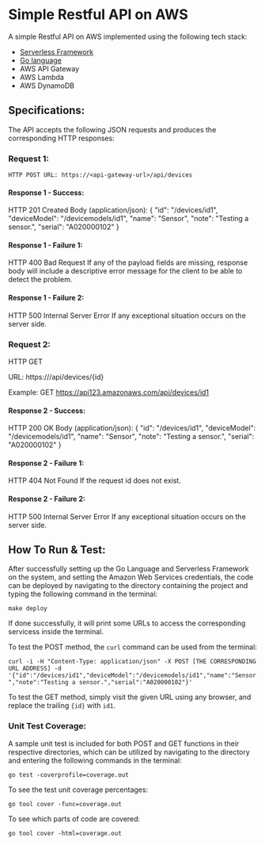 # Simple Restful API on AWS

A simple Restful API on AWS implemented using the following tech stack:

* [Serverless Framework](https://serverless.com/)
* [Go language](https://golang.org/)
* AWS API Gateway
* AWS Lambda
* AWS DynamoDB



## Specifications:

The API accepts the following JSON requests and produces the corresponding HTTP responses:


### Request 1:
`HTTP POST
URL: https://<api-gateway-url>/api/devices`

#### Response 1 - Success:
HTTP 201 Created
Body (application/json):
{
  "id": "/devices/id1",
  "deviceModel": "/devicemodels/id1",
  "name": "Sensor",
  "note": "Testing a sensor.",
  "serial": "A020000102"
}

#### Response 1 - Failure 1:
HTTP 400 Bad Request
If any of the payload fields are missing, response body will include a descriptive error message for the client to be able to detect the problem.

#### Response 1 - Failure 2:
HTTP 500 Internal Server Error
If any exceptional situation occurs on the server side.


### Request 2:
HTTP GET

URL: https://<api-gateway-url>/api/devices/{id}

Example: GET https://api123.amazonaws.com/api/devices/id1

#### Response 2 - Success:
HTTP 200 OK
Body (application/json):
{
  "id": "/devices/id1",
  "deviceModel": "/devicemodels/id1",
  "name": "Sensor",
  "note": "Testing a sensor.",
  "serial": "A020000102"
}

#### Response 2 - Failure 1:
HTTP 404 Not Found
If the request id does not exist.

#### Response 2 - Failure 2:
HTTP 500 Internal Server Error
If any exceptional situation occurs on the server side.


## How To Run & Test:

After successfully setting up the Go Language and Serverless Framework on the system, and setting the Amazon Web Services credentials, the code can be deployed by navigating to the directory containing the project and typing the following command in the terminal:

`make deploy`

If done successfully, it will print some URLs to access the corresponding servicess inside the terminal.

To test the POST method, the `curl` command can be used from the terminal:

`curl -i -H "Content-Type: application/json" -X POST [THE CORRESPONDING URL ADDRESS] -d '{"id":"/devices/id1","deviceModel":"/devicemodels/id1","name":"Sensor","note":"Testing a sensor.","serial":"A020000102"}'`

To test the GET method, simply visit the given URL using any browser, and replace the trailing `{id}` with `id1`.

### Unit Test Coverage:

A sample unit test is included for both POST and GET functions in their respective directories, which can be utilized by navigating to the directory and entering the following commands in the terminal:

`go test -coverprofile=coverage.out`

To see the test unit coverage percentages:

`go tool cover -func=coverage.out`

To see which parts of code are covered:

`go tool cover -html=coverage.out`
